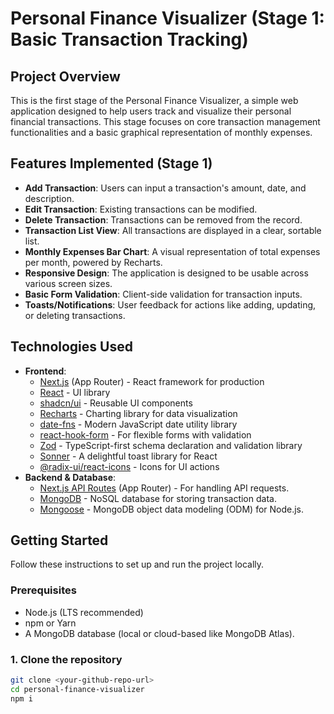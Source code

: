 # Personal Finance Visualizer (Stage 1: Basic Transaction Tracking)

## Project Overview

This is the first stage of the Personal Finance Visualizer, a simple web application designed to help users track and visualize their personal financial transactions. This stage focuses on core transaction management functionalities and a basic graphical representation of monthly expenses.

## Features Implemented (Stage 1)

* **Add Transaction**: Users can input a transaction's amount, date, and description.
* **Edit Transaction**: Existing transactions can be modified.
* **Delete Transaction**: Transactions can be removed from the record.
* **Transaction List View**: All transactions are displayed in a clear, sortable list.
* **Monthly Expenses Bar Chart**: A visual representation of total expenses per month, powered by Recharts.
* **Responsive Design**: The application is designed to be usable across various screen sizes.
* **Basic Form Validation**: Client-side validation for transaction inputs.
* **Toasts/Notifications**: User feedback for actions like adding, updating, or deleting transactions.

## Technologies Used

* **Frontend**:
    * [Next.js](https://nextjs.org/) (App Router) - React framework for production
    * [React](https://react.dev/) - UI library
    * [shadcn/ui](https://ui.shadcn.com/) - Reusable UI components
    * [Recharts](https://recharts.org/) - Charting library for data visualization
    * [date-fns](https://date-fns.org/) - Modern JavaScript date utility library
    * [react-hook-form](https://react-hook-form.com/) - For flexible forms with validation
    * [Zod](https://zod.dev/) - TypeScript-first schema declaration and validation library
    * [Sonner](https://sonner.emilkowalski.dk/) - A delightful toast library for React
    * [@radix-ui/react-icons](https://icons.radix-ui.com/) - Icons for UI actions
* **Backend & Database**:
    * [Next.js API Routes](https://nextjs.org/docs/app/building-your-application/routing/route-handlers) (App Router) - For handling API requests.
    * [MongoDB](https://www.mongodb.com/) - NoSQL database for storing transaction data.
    * [Mongoose](https://mongoosejs.com/) - MongoDB object data modeling (ODM) for Node.js.

## Getting Started

Follow these instructions to set up and run the project locally.

### Prerequisites

* Node.js (LTS recommended)
* npm or Yarn
* A MongoDB database (local or cloud-based like MongoDB Atlas).

### 1. Clone the repository

```bash
git clone <your-github-repo-url>
cd personal-finance-visualizer
npm i
```